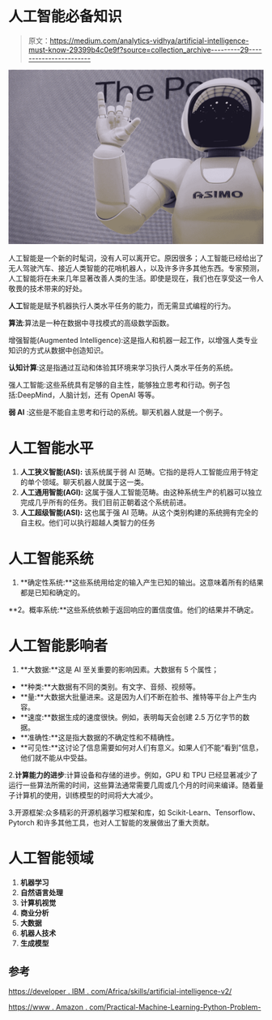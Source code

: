 # 人工智能必备知识

> 原文：<https://medium.com/analytics-vidhya/artificial-intelligence-must-know-29399b4c0e9f?source=collection_archive---------29----------------------->

![](img/52068257f0c78689fcd02691bfb60529.png)

人工智能是一个新的时髦词，没有人可以离开它。原因很多；人工智能已经给出了无人驾驶汽车、接近人类智能的花哨机器人，以及许多许多其他东西。专家预测，人工智能将在未来几年显著改善人类的生活。即使是现在，我们也在享受这一令人敬畏的技术带来的好处。

**人工**智能是赋予机器执行人类水平任务的能力，而无需显式编程的行为。

**算法**:算法是一种在数据中寻找模式的高级数学函数。

增强智能(Augmented Intelligence):这是指人和机器一起工作，以增强人类专业知识的方式从数据中创造知识。

**认知计算**:这是指通过互动和体验其环境来学习执行人类水平任务的系统。

强人工智能:这些系统具有足够的自主性，能够独立思考和行动。例子包括:DeepMind，人脑计划，还有 OpenAI 等等。

**弱 AI** :这些是不能自主思考和行动的系统。聊天机器人就是一个例子。

# 人工智能水平

1.  **人工狭义智能(ASI):** 该系统属于弱 AI 范畴。它指的是将人工智能应用于特定的单个领域。聊天机器人就属于这一类。
2.  **人工通用智能(AGI):** 这属于强人工智能范畴。由这种系统生产的机器可以独立完成几乎所有的任务。我们目前正朝着这个系统前进。
3.  **人工超级智能(ASI):** 这也属于强 AI 范畴。从这个类别构建的系统拥有完全的自主权。他们可以执行超越人类智力的任务

# 人工智能系统

1.  **确定性系统:**这些系统用给定的输入产生已知的输出。这意味着所有的结果都是已知和确定的。

**2。概率系统:**这些系统依赖于返回响应的置信度值。他们的结果并不确定。

# 人工智能影响者

1.  **大数据:**这是 AI 至关重要的影响因素。大数据有 5 个属性；

*   **种类:**大数据有不同的类别。有文字、音频、视频等。
*   **量:**大数据大批量进来。这是因为人们不断在脸书、推特等平台上产生内容。
*   **速度:**数据生成的速度很快。例如，表明每天会创建 2.5 万亿字节的数据。
*   **准确性:**这是指大数据的不确定性和不精确性。
*   **可见性:**这讨论了信息需要如何对人们有意义。如果人们不能“看到”信息，他们就不能从中受益。

2.**计算能力的进步**:计算设备和存储的进步。例如，GPU 和 TPU 已经显著减少了运行一些算法所需的时间，这些算法通常需要几周或几个月的时间来编译。随着量子计算机的使用，训练模型的时间将大大减少。

3.开源框架:众多精彩的开源机器学习框架和库，如 Scikit-Learn、Tensorflow、Pytorch 和许多其他工具，也对人工智能的发展做出了重大贡献。

# 人工智能领域

1.  **机器学习**
2.  **自然语言处理**
3.  **计算机视觉**
4.  **商业分析**
5.  **大数据**
6.  **机器人技术**
7.  **生成模型**

## 参考

[https://developer . IBM . com/Africa/skills/artificial-intelligence-v2/](https://developer.ibm.com/africa/skills/artificial-intelligence-v2/)

[https://www . Amazon . com/Practical-Machine-Learning-Python-Problem-](https://www.amazon.com/Practical-Machine-Learning-Python-Problem-Solvers/dp/1484232062)